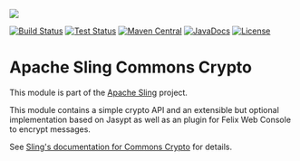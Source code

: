 [<img src="https://sling.apache.org/res/logos/sling.png"/>](https://sling.apache.org)

 [![Build Status](https://builds.apache.org/buildStatus/icon?job=Sling/sling-org-apache-sling-commons-crypto/master)](https://builds.apache.org/job/Sling/job/sling-org-apache-sling-commons-crypto/job/master) [![Test Status](https://img.shields.io/jenkins/t/https/builds.apache.org/job/Sling/job/sling-org-apache-sling-commons-crypto/job/master.svg)](https://builds.apache.org/job/Sling/job/sling-org-apache-sling-commons-crypto/job/master/test_results_analyzer/) [![Maven Central](https://maven-badges.herokuapp.com/maven-central/org.apache.sling/org.apache.sling.commons.crypto/badge.svg)](https://search.maven.org/#search%7Cga%7C1%7Cg%3A%22org.apache.sling%22%20a%3A%22org.apache.sling.commons.crypto%22) [![JavaDocs](https://www.javadoc.io/badge/org.apache.sling/org.apache.sling.commons.crypto.svg)](https://www.javadoc.io/doc/org.apache.sling/org.apache.sling.commons.crypto) [![License](https://img.shields.io/badge/License-Apache%202.0-blue.svg)](https://www.apache.org/licenses/LICENSE-2.0)

# Apache Sling Commons Crypto

This module is part of the [Apache Sling](https://sling.apache.org) project.

This module contains a simple crypto API and an extensible but optional implementation based on Jasypt as well as an plugin for Felix Web Console to encrypt messages.

See [Sling's documentation for Commons Crypto](https://sling.apache.org/documentation/bundles/commons-crypto.html) for details.
